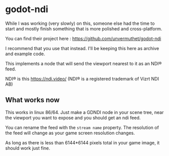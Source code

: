 # godot-ndi

While I was working (very slowly) on this, someone else had the time to start and mostly finish something that is more polished and cross-platform.

You can find their project here : https://github.com/unvermuthet/godot-ndi

I recommend that you use that instead. I'll be keeping this here as archive and example code.




This implements a node that will send the viewport nearest to it as an NDI® feed.

NDI® is this https://ndi.video/
(NDI® is a registered trademark of Vizrt NDI AB)
## What works now

This works in linux 86/64. Just make a GDNDI node in your scene tree, near the viewport you want to expose and you should get an ndi feed.

You can rename the feed with the `stream name` property. The resolution of the feed will change as your game screen resolution changes.

As long as there is less than 6144*6144 pixels total in your game image, it should work just fine.
